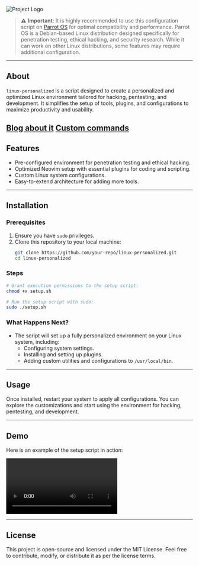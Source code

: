 
![Project Logo](https://blog.edunavajas.com/public/assets/blog/linux-config-env.png)

> ⚠ **Important**: It is highly recommended to use this configuration script on [Parrot OS](https://www.parrotsec.org/) for optimal compatibility and performance. Parrot OS is a Debian-based Linux distribution designed specifically for penetration testing, ethical hacking, and security research. While it can work on other Linux distributions, some features may require additional configuration.


---

## About

`linux-personalized` is a script designed to create a personalized and optimized Linux environment tailored for hacking, pentesting, and development. It simplifies the setup of tools, plugins, and configurations to maximize productivity and usability.

[Blog about it](https://blog.edunavajas.com/blog/linux-personalized)
[Custom commands](https://blog.edunavajas.com/custom-linux-commands/)
---

## Features

- Pre-configured environment for penetration testing and ethical hacking.
- Optimized Neovim setup with essential plugins for coding and scripting.
- Custom Linux system configurations.
- Easy-to-extend architecture for adding more tools.

---

## Installation

### Prerequisites

1. Ensure you have `sudo` privileges.
2. Clone this repository to your local machine:
   ```bash
   git clone https://github.com/your-repo/linux-personalized.git
   cd linux-personalized
   ```

### Steps

```bash
# Grant execution permissions to the setup script:
chmod +x setup.sh

# Run the setup script with sudo:
sudo ./setup.sh
```

### What Happens Next?

- The script will set up a fully personalized environment on your Linux system, including:
  - Configuring system settings.
  - Installing and setting up plugins.
  - Adding custom utilities and configurations to `/usr/local/bin`.

---

## Usage

Once installed, restart your system to apply all configurations. You can explore the customizations and start using the environment for hacking, pentesting, and development.

---

## Demo

Here is an example of the setup script in action:

![Demo video!](https://blog.edunavajas.com/public/assets/blog/demo_personalized.mp4)

---

## License

This project is open-source and licensed under the MIT License. Feel free to contribute, modify, or distribute it as per the license terms.
